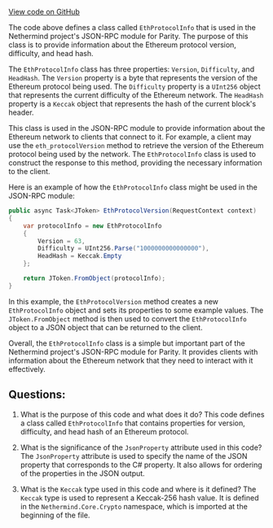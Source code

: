 [View code on GitHub](https://github.com/NethermindEth/nethermind/src/Nethermind/Nethermind.JsonRpc/Modules/Parity/EthProtocolInfo.cs)

The code above defines a class called `EthProtocolInfo` that is used in the Nethermind project's JSON-RPC module for Parity. The purpose of this class is to provide information about the Ethereum protocol version, difficulty, and head hash. 

The `EthProtocolInfo` class has three properties: `Version`, `Difficulty`, and `HeadHash`. The `Version` property is a byte that represents the version of the Ethereum protocol being used. The `Difficulty` property is a `UInt256` object that represents the current difficulty of the Ethereum network. The `HeadHash` property is a `Keccak` object that represents the hash of the current block's header. 

This class is used in the JSON-RPC module to provide information about the Ethereum network to clients that connect to it. For example, a client may use the `eth_protocolVersion` method to retrieve the version of the Ethereum protocol being used by the network. The `EthProtocolInfo` class is used to construct the response to this method, providing the necessary information to the client. 

Here is an example of how the `EthProtocolInfo` class might be used in the JSON-RPC module:

```csharp
public async Task<JToken> EthProtocolVersion(RequestContext context)
{
    var protocolInfo = new EthProtocolInfo
    {
        Version = 63,
        Difficulty = UInt256.Parse("1000000000000000"),
        HeadHash = Keccak.Empty
    };

    return JToken.FromObject(protocolInfo);
}
```

In this example, the `EthProtocolVersion` method creates a new `EthProtocolInfo` object and sets its properties to some example values. The `JToken.FromObject` method is then used to convert the `EthProtocolInfo` object to a JSON object that can be returned to the client. 

Overall, the `EthProtocolInfo` class is a simple but important part of the Nethermind project's JSON-RPC module for Parity. It provides clients with information about the Ethereum network that they need to interact with it effectively.
## Questions: 
 1. What is the purpose of this code and what does it do?
   This code defines a class called `EthProtocolInfo` that contains properties for version, difficulty, and head hash of an Ethereum protocol.

2. What is the significance of the `JsonProperty` attribute used in this code?
   The `JsonProperty` attribute is used to specify the name of the JSON property that corresponds to the C# property. It also allows for ordering of the properties in the JSON output.

3. What is the `Keccak` type used in this code and where is it defined?
   The `Keccak` type is used to represent a Keccak-256 hash value. It is defined in the `Nethermind.Core.Crypto` namespace, which is imported at the beginning of the file.